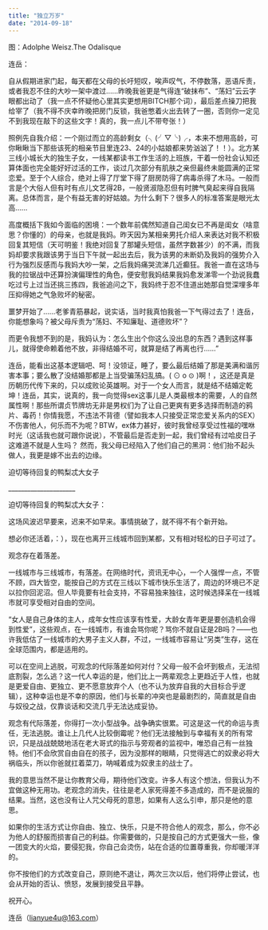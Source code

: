 ```yaml
---
title: "独立万岁"
date: "2014-09-18"
---
```


图：Adolphe Weisz.The Odalisque

连岳：

自从假期进家门起，每天都在父母的长吁短叹，唉声叹气，不停数落，恶语斥责，或者我忍不住的大吵一架中渡过……昨晚我爸更是气得连“破抹布”、“荡妇”云云字眼都出动了（我一点不怀疑他心里其实更想用BITCH那个词），最后差点操刀把我给宰了（我不得不庆幸昨晚把房门反锁，我爸憋着火出去转了一圈，否则你一定见不到我现在敲下的这些文字！真的，我一点儿不带夸张！）

照例先自我介绍：一个刚过而立的高龄剩女（╮(╯▽╰)╭，本来不想用高龄，可你瞅瞅当下那些该死的相亲节目里连23、24的小姑娘都来势汹汹了！！）。北方某三线小城长大的独生子女，一线某都读书工作生活的上班族，干着一份社会认知还算体面也完全能好好过活的工作，谈过几次部分有肌肤之亲但最终未能圆满的正常恋爱。至于个人综合，绝对上得了厅堂下得了厨房防得了病毒杀得了木马。一般而言是个大俗人但有时有点儿文艺得2B，一般贤淑隐忍但有时脾气臭起来得自我隔离。总体而言，是个有益无害的好姑娘。为什么剩下？很多人的标准答案是眼光太高……

高度概括下我如今面临的困境：一个数年前偶然知道自己闺女已不再是闺女（啥意思？你懂的）的母亲，也就是我妈。昨天因为某相亲男托介绍人来表达对我不积极回复其短信（天可明鉴！我绝对回复了那罐头短信，虽然字数甚少）的不满，而我妈却要求我跟该男于当日下午就一起出去后，我为该男的未断奶及我妈的强势介入行为强烈反感而与我妈大吵一架，之后我妈痛哭流涕几近癫狂。我爸一直在这场与我的拉锯战中还算扮演偏理性的角色，便安慰我妈结果我妈愈发涕零一个劲说我蠢吃过亏上过当还挑三拣四，我爸追问之下，我妈终于忍不住道出她那自觉深埋多年压抑得她之气急败坏的秘密。

噩梦开始了……老爹青筋暴起，说实话，当时我真怕我爸一下气得过去了！连岳，你能想象吗？被父母斥责为“荡妇、不知廉耻、道德败坏”？

而更令我想不到的是，我妈认为：怎么生出个你这么没出息的东西？遇到这样事儿，就得使命赖着他不放，非得结婚不可，就算是结了再离也行……”

连岳，能看出这基本逻辑吧、呵！没领证，睡了，要么最后结婚了那是美满和谐厉害本事；要么散了没结婚那都是上当受骗荡妇乱搞。( ⊙ o ⊙ )啊！，这还是真是历朝历代传下来的，只以成败论英雄啊。对于一个女人而言，就是结不结婚定乾坤！连岳，其实，说真的，我一向觉得sex这事儿是人类最根本的需要，人的自然属性啊！那些所谓贞节牌坊无非是男权们为了让自己更爽有更多选择而制造的鸦片、毒药！你情我愿，不违法不背德（譬如我本人只接受正常恋爱关系内的SEX）不伤害他人，何乐而不为呢？BTW，ex体力甚好，彼时我曾经享受过性福的嘿咻时光（这话我也就可跟你说说），不管最后是否走到一起，我们曾经有过哈皮日子这难道不就是人生吗？ 然而，我父母已经陷入了他们自己的黑洞：他们抬不起头做人，我更是嫁不出去的边缘。

迫切等待回复的鸭梨忒大女子

\_\_\_\_\_\_\_\_\_\_\_\_\_\_\_\_\_\_\_\_\_

迫切等待回复的鸭梨忒大女子：

这场风波迟早要来，迟来不如早来。事情挑破了，就不得不有个新开始。

想必你还活着，：），现在也离开三线城市回到某都，又有相对轻松的日子可过了。

观念存在着落差。

一线城市与三线城市，有落差。在网络时代，资讯无中心，一个人强悍一点，不管不顾，四大皆空，能按自己的方式在三线以下城市快乐生活了，周边的环境已不足以拉你回泥沼。但人毕竟要有社会支持，不容易独来独往，这时候选择呆在一线城市就可享受相对自由的空间。

“女人是自己身体的主人，成年女性应该享有性爱，大龄女青年更是要创造机会得到性爱”，这些观点，在一线城市，有谁会骂你呢？骂你不就自证是2B吗？——也许我低估了一线城市的大男子主义人群，不过，一线城市容易让“另类”生存，这在全球范围内，都是适用的。

可以在空间上逃脱，可观念的代际落差如何对付？父母一般不会坏到极点，无法彻底割裂，怎么逃？这一代人幸运的是，他们比上一两辈观念上更趋近于人性，也就是更爱自由、更独立、更不愿意放弃个人（也不认为放弃自我的大目标合乎逻辑），这种幸运也是不幸的原因，他们与长辈的冲突也是最剧烈的，简直就是自由与奴役之战，仅靠谈话和交流几乎无法达成妥协。

观念有代际落差，你得打一次小型战争。战争确实很累。可这是这一代的命运与责任，无法逃脱。谁让上几代人比较倒霉呢？他们无法接触到与幸福有关的所有常识，只是战战兢兢地活在老大哥式的指示与旁观者的监视中，唯恐自己有一丝独特。他们不会欣赏自由自在的孩子，因为没那样的眼睛，只觉得逃亡的奴隶必将大祸临头，所以你爸就扛着菜刀，呐喊着成为奴隶主的战士了。

我的意思当然不是让你教育父母，期待他们改变。许多人有这个想法，但我认为不宜做这种无用功。老观念的消失，往往是老人家死得差不多造成的，而不是说服的结果。当然，这也没有让人咒父母死的意思，如果有人这么引申，那只是他的意思。

如果你的生活方式让你自由、独立、快乐，只是不符合他人的观念，那么，你不必为他人的舒服而损害自己的利益。你需要做的，只是按自己的方式更强大一些，像一团变大的火焰，要侵犯我，你自己会烫伤，站在合适的位置尊重我，你却暖洋洋的。

你不按他们的方式改变自己，原则绝不退让，两次三次以后，他们将停止尝试，也会从开始的否认、愤怒，发展到接受且平静。

祝开心。

连岳（lianyue4u@163.com）
